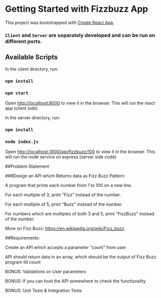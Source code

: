 # Getting Started with Fizzbuzz App

This project was bootstrapped with [Create React App](https://github.com/facebook/create-react-app).

### `Client` and `Server` are separately developed and can be run on different ports. 
## Available Scripts

In the client directory, run:

### `npm install`
### `npm start`

Open [http://localhost:8000](http://localhost:8000) to view it in the browser.
This will run the react app (client side)

In the server directory, run:

### `npm install`
### `node index.js`

Open [http://localhost:3000/api/fizzbuzz/100](http://localhost:3000/api/fizzbuzz/:count) to view it in the browser.
This will run the node service on express (server side code)

##Problem Statement 

###Design an API which Returns data as Fizz Buzz Pattern:

A program that prints each number from 1 to 100 on a new line.

For each multiple of 3, print "Fizz" instead of the number.

For each multiple of 5, print "Buzz" instead of the number.

For numbers which are multiples of both 3 and 5, print "FizzBuzz" instead of the number.


More on Fizz Buzz: https://en.wikipedia.org/wiki/Fizz_buzz


##Requirements:

Create an API which accepts a parameter “count” from user

API should return data in an array, which should be the output of Fizz Buzz program till count

BONUS: Validations on User parameters

BONUS: If you can host the API somewhere to check the functionality

BONUS: Unit Tests & Integration Tests
